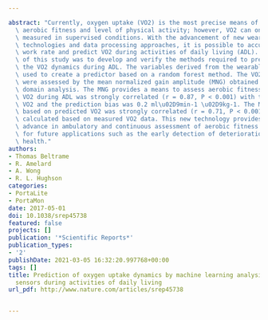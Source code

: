 ---
abstract: "Currently, oxygen uptake (VO2) is the most precise means of investigating\
  \ aerobic fitness and level of physical activity; however, VO2 can only be directly\
  \ measured in supervised conditions. With the advancement of new wearable sensor\
  \ technologies and data processing approaches, it is possible to accurately infer\
  \ work rate and predict VO2 during activities of daily living (ADL). The main objective\
  \ of this study was to develop and verify the methods required to predict and investigate\
  \ the VO2 dynamics during ADL. The variables derived from the wearable sensors were\
  \ used to create a predictor based on a random forest method. The VO2 temporal dynamics\
  \ were assessed by the mean normalized gain amplitude (MNG) obtained from frequency\
  \ domain analysis. The MNG provides a means to assess aerobic fitness. The predicted\
  \ VO2 during ADL was strongly correlated (r = 0.87, P < 0.001) with the measured\
  \ VO2 and the prediction bias was 0.2 ml\u02D9min-1 \u02D9kg-1. The MNG calculated\
  \ based on predicted VO2 was strongly correlated (r = 0.71, P < 0.001) with MNG\
  \ calculated based on measured VO2 data. This new technology provides an important\
  \ advance in ambulatory and continuous assessment of aerobic fitness with potential\
  \ for future applications such as the early detection of deterioration of physical\
  \ health."
authors:
- Thomas Beltrame
- R. Amelard
- A. Wong
- R. L. Hughson
categories:
- PortaLite
- PortaMon
date: 2017-05-01
doi: 10.1038/srep45738
featured: false
projects: []
publication: '*Scientific Reports*'
publication_types:
- '2'
publishDate: 2021-03-05 16:32:20.997768+00:00
tags: []
title: Prediction of oxygen uptake dynamics by machine learning analysis of wearable
  sensors during activities of daily living
url_pdf: http://www.nature.com/articles/srep45738

---
